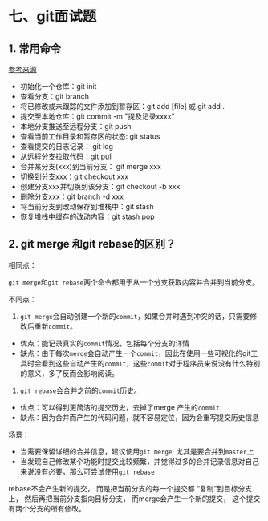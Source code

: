 # 七、git面试题

## 1. 常用命令

[参考来源](https://juejin.cn/post/7196630860811075642)

- 初始化一个仓库：git init
- 查看分支：git branch
- 将已修改或未跟踪的文件添加到暂存区：git add [file] 或 git add .
- 提交至本地仓库：git commit -m "提及记录xxxx"
- 本地分支推送至远程分支：git push
- 查看当前工作目录和暂存区的状态: git status
- 查看提交的日志记录： git log
- 从远程分支拉取代码：git pull
- 合并某分支(xxx)到当前分支： git merge xxx
- 切换到分支xxx：git checkout xxx
- 创建分支xxx并切换到该分支：git checkout -b xxx
- 删除分支xxx：git branch -d xxx
- 将当前分支到改动保存到堆栈中：git stash
- 恢复堆栈中缓存的改动内容：git stash pop

## 2. git merge 和git rebase的区别？

相同点：

`git merge`和`git rebase`两个命令都⽤于从⼀个分⽀获取内容并合并到当前分⽀。

不同点：

1. `git merge`会⾃动创建⼀个新的`commit`，如果合并时遇到冲突的话，只需要修改后重新`commit`。

- 优点：能记录真实的`commit`情况，包括每个分⽀的详情
- 缺点：由于每次`merge`会⾃动产⽣⼀个`commit`，因此在使用⼀些可视化的git工具时会看到这些自动产生的`commit`，这些`commit`对于程序员来说没有什么特别的意义，多了反而会影响阅读。

1. `git rebase`会合并之前的`commit`历史。

- 优点：可以得到更简洁的提交历史，去掉了merge 产生的`commit`
- 缺点：因为合并而产生的代码问题，就不容易定位，因为会重写提交历史信息

场景：

- 当需要保留详细的合并信息，建议使⽤`git merge`, 尤其是要合并到`master`上
- 当发现⾃⼰修改某个功能时提交比较频繁，并觉得过多的合并记录信息对自己来说没有必要，那么可尝试使用`git rebase`

rebase不会产生新的提交， 而是把当前分支的每一个提交都 “复制”到目标分支上， 然后再把当前分支指向目标分支， 而merge会产生一个新的提交， 这个提交有两个分支的所有修改。

